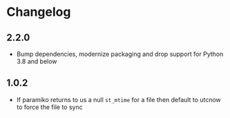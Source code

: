 # Changelog

## 2.2.0

  * Bump dependencies, modernize packaging and drop support for Python 3.8 and below

## 1.0.2
  * If paramiko returns to us a null `st_mtime` for a file then default to utcnow to force the file to sync
